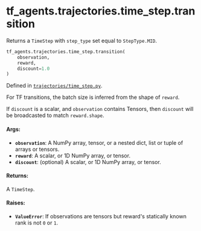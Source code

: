 <div itemscope itemtype="http://developers.google.com/ReferenceObject">
<meta itemprop="name" content="tf_agents.trajectories.time_step.transition" />
<meta itemprop="path" content="Stable" />
</div>

# tf_agents.trajectories.time_step.transition

Returns a `TimeStep` with `step_type` set equal to `StepType.MID`.

``` python
tf_agents.trajectories.time_step.transition(
    observation,
    reward,
    discount=1.0
)
```



Defined in [`trajectories/time_step.py`](https://github.com/tensorflow/agents/tree/master/tf_agents/trajectories/time_step.py).

<!-- Placeholder for "Used in" -->

For TF transitions, the batch size is inferred from the shape of `reward`.

If `discount` is a scalar, and `observation` contains Tensors,
then `discount` will be broadcasted to match `reward.shape`.

#### Args:

* <b>`observation`</b>: A NumPy array, tensor, or a nested dict, list or tuple of
    arrays or tensors.
* <b>`reward`</b>: A scalar, or 1D NumPy array, or tensor.
* <b>`discount`</b>: (optional) A scalar, or 1D NumPy array, or tensor.


#### Returns:

A `TimeStep`.


#### Raises:

* <b>`ValueError`</b>: If observations are tensors but reward's statically known rank
    is not `0` or `1`.